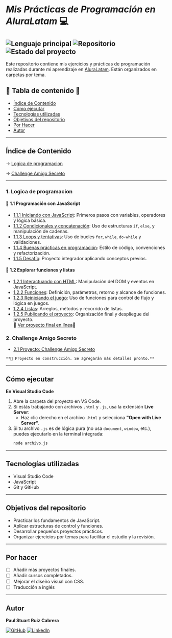 # *Mis Prácticas de Programación en AluraLatam* 💻
 ![Lenguaje principal](https://img.shields.io/badge/JavaScript-ES6-informational) ![Repositorio](https://img.shields.io/badge/repositorio-público-brightgreen) ![Estado del proyecto](https://img.shields.io/badge/estado-en%20progreso-yellow)
---

Este repositorio contiene mis ejercicios y prácticas de programación realizadas durante mi aprendizaje en [AluraLatam](https://www.aluracursos.com/). Están organizados en carpetas por tema.

## 📌 Tabla de contenido 📌

- [Índice de Contenido](#índice-de-contenido)
- [Cómo ejecutar](#cómo-ejecutar)
- [Tecnologías utilizadas](#tecnologías-utilizadas)
- [Objetivos del repositorio](#objetivos-del-repositorio)
- [Por Hacer](#por-hacer)
- [Autor](#autor)

---

## Índice de Contenido

→ [Logica de programacion](#1-logica-de-programacion)

→ [Challenge Amigo Secreto](#2-challenge-amigo-secreto)

---

### 1. Logica de programacion

   #### 🧠 1.1 Programación con JavaScript
   * [1.1.1 Iniciando con JavaScript](./1.logica-de-programacion/1.programacion-con-javascript/1.iniciando-con-javascript): Primeros pasos con variables, operadores y lógica básica.
   * [1.1.2 Condicionales y concatenación](./1.logica-de-programacion/1.programacion-con-javascript/2.condicionales-y-concatenacion): Uso de estructuras `if`, `else`, y manipulación de cadenas.
   * [1.1.3 Loops y tentativas](./1.logica-de-programacion/1.programacion-con-javascript/3.loops-y-tentativas): Uso de bucles `for`, `while`, `do-while` y validaciones.
   * [1.1.4 Buenas prácticas en programación](./1.logica-de-programacion/1.programacion-con-javascript/4.buenas-practicas-en-programacion): Estilo de código, convenciones y refactorización.
   * [1.1.5 Desafío](./1.logica-de-programacion/1.programacion-con-javascript/5.desafio): Proyecto integrador aplicando conceptos previos.

   #### 🧩 1.2 Explorar funciones y listas
   - [1.2.1 Interactuando con HTML](./1.logica-de-programacion/2.explorarfunciones-y-listas/1.interactuando-con-html): Manipulación del DOM y eventos en JavaScript.
   - [1.2.2 Funciones](./1.logica-de-programacion/2.explorarfunciones-y-listas/2.funciones): Definición, parámetros, retorno y alcance de funciones.
   - [1.2.3 Reiniciando el juego](./1.logica-de-programacion/2.explorarfunciones-y-listas/3.reiniciando-el-juego): Uso de funciones para control de flujo y lógica en juegos.
   - [1.2.4 Listas](./1.logica-de-programacion/2.explorarfunciones-y-listas/4.listas): Arreglos, métodos y recorrido de listas.
   - [1.2.5 Publicando el proyecto](./1.logica-de-programacion/2.explorarfunciones-y-listas/5.publicando-el-proyecto): Organización final y despliegue del proyecto.  
      🔗 [Ver proyecto final en línea](https://paulruiz23.github.io/curso-alura/1.logica-de-programacion/2.explorarfunciones-y-listas/5.publicando-el-proyecto/proyectofinal/)🔗

### 2. Challenge Amigo Secreto

   - [2.1 Proyecto: Challenge Amigo Secreto](./2.challenge-amigosecreto)

    **🚧 Proyecto en construcción. Se agregarán más detalles pronto.**

---

## Cómo ejecutar

   **En Visual Studio Code**

   1. Abre la carpeta del proyecto en VS Code.
   2. Si estás trabajando con archivos `.html` y `.js`, usa la extensión **Live Server**:
      - Haz clic derecho en el archivo `.html` y selecciona **"Open with Live Server"**.
   3. Si tu archivo `.js` es de lógica pura (no usa `document`, `window`, etc.), puedes ejecutarlo en la terminal integrada:
      ```bash 
      node archivo.js
      ```
---

## Tecnologías utilizadas

- Visual Studio Code
- JavaScript
- Git y GitHub

---
## Objetivos del repositorio

- Practicar los fundamentos de JavaScript.
- Aplicar estructuras de control y funciones.
- Desarrollar pequeños proyectos prácticos.
- Organizar ejercicios por temas para facilitar el estudio y la revisión.
---
## Por hacer

- [ ] Añadir más proyectos finales.
- [ ] Añadir cursos completados.
- [ ] Mejorar el diseño visual con CSS.
- [ ] Traducción a inglés

---
## Autor

**Paul Stuart Ruiz Cabrera** 

 [![GitHub](https://img.shields.io/badge/GitHub-000?style=for-the-badge&logo=github&logoColor=white)](https://github.com/Paulruiz23) [![LinkedIn](https://img.shields.io/badge/LinkedIn-0A66C2?style=for-the-badge&logo=linkedin&logoColor=white)](https://www.linkedin.com/in/paulruiz4227/)
